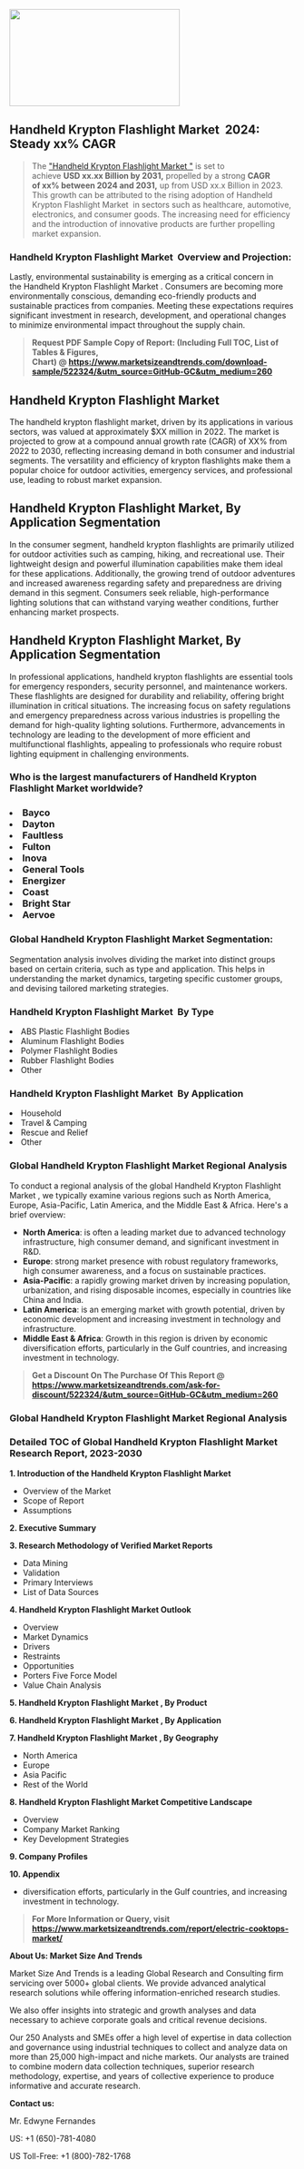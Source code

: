 <p><img class="alignnone size-medium wp-image-20088" src="https://ffe5etoiles.com/wp-content/uploads/2024/12/MST1-300x171.png" alt="" width="300" height="171" /></p><h2 id="ember46" class="ember-view reader-text-block__heading-2">Handheld Krypton Flashlight Market &nbsp;2024: Steady&nbsp;xx% CAGR</h2><blockquote id="ember47" class="ember-view reader-text-block__blockquote">The&nbsp;<a class="app-aware-link " href="https://www.marketsizeandtrends.com/download-sample/522324/&utm_source=GitHub-GC&utm_medium=260" target="_blank" data-test-app-aware-link="">"Handheld Krypton Flashlight Market "</a>&nbsp;is set to achieve&nbsp;<strong>USD&nbsp;xx.xx&nbsp;Billion by 2031,</strong>&nbsp;propelled by a strong&nbsp;<strong>CAGR of&nbsp;xx% between 2024 and 2031,</strong>&nbsp;up from USD xx.x Billion in 2023. This growth can be attributed to the rising adoption of&nbsp;Handheld Krypton Flashlight Market &nbsp;in sectors such as healthcare, automotive, electronics, and consumer goods. The increasing need for efficiency and the introduction of innovative products are further propelling market expansion.</blockquote><h3 id="ember48" class="ember-view reader-text-block__heading-3">Handheld Krypton Flashlight Market &nbsp;Overview and Projection:</h3><p id="ember49" class="ember-view reader-text-block__paragraph">Lastly, environmental sustainability is emerging as a critical concern in the&nbsp;Handheld Krypton Flashlight Market . Consumers are becoming more environmentally conscious, demanding eco-friendly products and sustainable practices from companies. Meeting these expectations requires significant investment in research, development, and operational changes to minimize environmental impact throughout the supply chain.</p><blockquote id="ember50" class="ember-view reader-text-block__blockquote"><strong>Request PDF Sample Copy of Report: (Including Full TOC, List of Tables &amp; Figures, Chart)&nbsp;@&nbsp;<strong><a href="https://www.marketsizeandtrends.com/download-sample/522324/&utm_source=GitHub-GC&utm_medium=260" target="_blank">https://www.marketsizeandtrends.com/download-sample/522324/&utm_source=GitHub-GC&utm_medium=260</a></strong></strong></blockquote><h3 class=""> <h2>Handheld Krypton Flashlight Market</h2><p>The handheld krypton flashlight market, driven by its applications in various sectors, was valued at approximately $XX million in 2022. The market is projected to grow at a compound annual growth rate (CAGR) of XX% from 2022 to 2030, reflecting increasing demand in both consumer and industrial segments. The versatility and efficiency of krypton flashlights make them a popular choice for outdoor activities, emergency services, and professional use, leading to robust market expansion.</p><h2>Handheld Krypton Flashlight Market, By Application Segmentation</h2><p>In the consumer segment, handheld krypton flashlights are primarily utilized for outdoor activities such as camping, hiking, and recreational use. Their lightweight design and powerful illumination capabilities make them ideal for these applications. Additionally, the growing trend of outdoor adventures and increased awareness regarding safety and preparedness are driving demand in this segment. Consumers seek reliable, high-performance lighting solutions that can withstand varying weather conditions, further enhancing market prospects.</p><h2>Handheld Krypton Flashlight Market, By Application Segmentation</h2><p>In professional applications, handheld krypton flashlights are essential tools for emergency responders, security personnel, and maintenance workers. These flashlights are designed for durability and reliability, offering bright illumination in critical situations. The increasing focus on safety regulations and emergency preparedness across various industries is propelling the demand for high-quality lighting solutions. Furthermore, advancements in technology are leading to the development of more efficient and multifunctional flashlights, appealing to professionals who require robust lighting equipment in challenging environments.</p></h3><h3 id="" class="">Who is the largest manufacturers of&nbsp;Handheld Krypton Flashlight Market worldwide?</h3><h3 class=""></Li><Li>Bayco</Li><Li> Dayton</Li><Li> Faultless</Li><Li> Fulton</Li><Li> Inova</Li><Li> General Tools</Li><Li> Energizer</Li><Li> Coast</Li><Li> Bright Star</Li><Li> Aervoe</h3><h3 id="ember53" class="ember-view reader-text-block__heading-3">Global&nbsp;Handheld Krypton Flashlight Market Segmentation:</h3><p id="ember54" class="ember-view reader-text-block__paragraph">Segmentation analysis involves dividing the market into distinct groups based on certain criteria, such as type and application. This helps in understanding the market dynamics, targeting specific customer groups, and devising tailored marketing strategies.</p><h3 id="" class="">Handheld Krypton Flashlight Market &nbsp;By Type</h3><p></Li><Li>ABS Plastic Flashlight Bodies</Li><Li> Aluminum Flashlight Bodies</Li><Li> Polymer Flashlight Bodies</Li><Li> Rubber Flashlight Bodies</Li><Li> Other</p><h3 id="" class="">Handheld Krypton Flashlight Market &nbsp;By Application</h3><p class=""></Li><Li>Household</Li><Li> Travel & Camping</Li><Li> Rescue and Relief</Li><Li> Other</p><h3 id="ember62" class="ember-view reader-text-block__heading-3">Global Handheld Krypton Flashlight Market Regional Analysis</h3><p id="ember63" class="ember-view reader-text-block__paragraph">To conduct a regional analysis of the global Handheld Krypton Flashlight Market , we typically examine various regions such as North America, Europe, Asia-Pacific, Latin America, and the Middle East &amp; Africa. Here's a brief overview:</p><ul><li><strong>North America</strong>: is often a leading market due to advanced technology infrastructure, high consumer demand, and significant investment in R&amp;D.</li><li><strong>Europe</strong>: strong market presence with robust regulatory frameworks, high consumer awareness, and a focus on sustainable practices.</li><li><strong>Asia-Pacific</strong>: a rapidly growing market driven by increasing population, urbanization, and rising disposable incomes, especially in countries like China and India.</li><li><strong>Latin America</strong>: is an emerging market with growth potential, driven by economic development and increasing investment in technology and infrastructure.</li><li><strong>Middle East &amp; Africa</strong>: Growth in this region is driven by economic diversification efforts, particularly in the Gulf countries, and increasing investment in technology.</li></ul><blockquote id="ember61" class="ember-view reader-text-block__blockquote"><strong>Get a Discount On The Purchase Of This Report @ <strong><a href="https://html-cleaner.com/" target="">https://www.marketsizeandtrends.com/ask-for-discount/522324/&utm_source=GitHub-GC&utm_medium=260</a></strong></strong></blockquote><h3 id="ember62" class="ember-view reader-text-block__heading-3">Global Handheld Krypton Flashlight Market Regional Analysis</h3><h3 id="" class="">Detailed TOC of Global Handheld Krypton Flashlight Market Research Report, 2023-2030</h3><p id="" class=""><strong>1. Introduction of the Handheld Krypton Flashlight Market </strong></p><ul><li>Overview of the Market</li><li>Scope of Report</li><li>Assumptions</li></ul><p id="" class=""><strong>2. Executive Summary</strong></p><p id="" class=""><strong>3. Research Methodology of Verified Market Reports</strong></p><ul><li>Data Mining</li><li>Validation</li><li>Primary Interviews</li><li>List of Data Sources</li></ul><p id="" class=""><strong>4. Handheld Krypton Flashlight Market Outlook</strong></p><ul><li>Overview</li><li>Market Dynamics</li><li>Drivers</li><li>Restraints</li><li>Opportunities</li><li>Porters Five Force Model</li><li>Value Chain Analysis</li></ul><p id="" class=""><strong>5. Handheld Krypton Flashlight Market , By Product</strong></p><p id="" class=""><strong>6. Handheld Krypton Flashlight Market , By Application</strong></p><p id="" class=""><strong>7. Handheld Krypton Flashlight Market , By Geography</strong></p><ul><li>North America</li><li>Europe</li><li>Asia Pacific</li><li>Rest of the World</li></ul><p id="" class=""><strong>8. Handheld Krypton Flashlight Market Competitive Landscape</strong></p><ul><li>Overview</li><li>Company Market Ranking</li><li>Key Development Strategies</li></ul><p id="" class=""><strong>9. Company Profiles</strong></p><p id="" class=""><strong>10. Appendix</strong></p><ul><li>diversification efforts, particularly in the Gulf countries, and increasing investment in technology.</li></ul><blockquote id="ember65" class="ember-view reader-text-block__blockquote"><strong>For More Information or Query, visit <strong><strong><a href="https://html-cleaner.com/" target="">https://www.marketsizeandtrends.com/report/electric-cooktops-market/</a></strong></strong></strong></blockquote><p id="" class=""><strong>About Us: Market Size And Trends</strong></p><p id="" class="">Market Size And Trends is a leading Global Research and Consulting firm servicing over 5000+ global clients. We provide advanced analytical research solutions while offering information-enriched research studies.</p><p id="" class="">We also offer insights into strategic and growth analyses and data necessary to achieve corporate goals and critical revenue decisions.</p><p id="" class="">Our 250 Analysts and SMEs offer a high level of expertise in data collection and governance using industrial techniques to collect and analyze data on more than 25,000 high-impact and niche markets. Our analysts are trained to combine modern data collection techniques, superior research methodology, expertise, and years of collective experience to produce informative and accurate research.</p><p id="" class=""><strong>Contact us:</strong></p><p id="" class="">Mr. Edwyne Fernandes</p><p id="" class="">US: +1 (650)-781-4080</p><p id="" class="">US Toll-Free: +1 (800)-782-1768</p>
